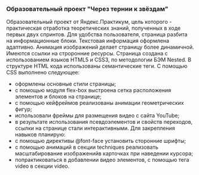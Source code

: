 ###  Образовательный проект "Через тернии к звёздам"
Образовательный проект от Яндекс.Практикум, цель которого - практическая отработка теоретических знаний, полученных в ходе первых двух спринтов. Для удобства пользователя, страница разбита на информационные блоки. Текстовая информация оформлена адаптивно. Анимация изображений делает страницу более динамичной. Имеются ссылки на строронние ресурсы.
Страница создана с использованием языков HTML5 и CSS3, по методологии БЭМ Nested. В структуре HTML кода использованы семантические теги. С помощью CSS выполнено следующее:
* оформлены основные стили страницы;
* с помощью модуля flex-box выстроена сетка расположения элементов и блоков на странице;
* с помощью кейфреймов реализованы анимации геометрических фигур;
* использовали фреймы для размещения видео с сайта YouTube;
* в результате использования псевдоэлементов и свойств переходов, ссылки на странице стали интерактивными.
Для закрепления навыков планирую:
* с помощью директивы @font-face установить сторонние шрифты;
* c помощью анимаций  в секции techniques реализовать масштабирование изображенийв карточках при наведении курсора;
* попрактиковаться в добавлении видео элементов, с помощью тега video в секции video.
